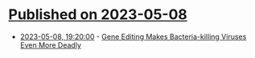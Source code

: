 # [Published on 2023-05-08](index.md)

* [2023-05-08, 19:20:00](https://science.slashdot.org/story/23/05/08/182227/gene-editing-makes-bacteria-killing-viruses-even-more-deadly?utm_source=rss1.0mainlinkanon&utm_medium=feed) - [Gene Editing Makes Bacteria-killing Viruses Even More Deadly](https://science.slashdot.org/story/23/05/08/182227/gene-editing-makes-bacteria-killing-viruses-even-more-deadly?utm_source=rss1.0mainlinkanon&utm_medium=feed)
